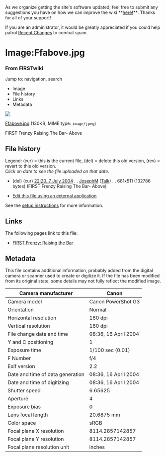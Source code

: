 As we organize getting the site's software updated, feel free to submit any
suggestions you have on how we can improve the wiki
_**_[here!](/index.php/User:Hallry/Suggestions "User:Hallry/Suggestions"
)_**_. Thanks for all of your support!

If you are an administrator, it would be greatly appreciated if you could help
patrol [Recent Changes](/index.php/Special:Recentchanges
"Special:Recentchanges" ) to combat spam.

# Image:Ffabove.jpg

### From FIRSTwiki

Jump to: navigation, search

  * Image
  * File history
  * Links
  * Metadata

![](/media/b/b0/Ffabove.jpg)

[Ffabove.jpg](/media/b/b0/Ffabove.jpg "Ffabove.jpg" ) (130KB, MIME type:
`image/jpeg`)

FIRST Frenzy Raising The Bar- Above

## File history

Legend: (cur) = this is the current file, (del) = delete this old version,
(rev) = revert to this old version.  
_Click on date to see the file uploaded on that date_.

  * (del) (cur) [22:20, 7 July 2004](/media/b/b0/Ffabove.jpg "/media/b/b0/Ffabove.jpg" ) . . [JosephM](/index.php/User:JosephM "User:JosephM" ) ([Talk](/index.php/User_talk:JosephM "User talk:JosephM" )) . . 681x511 (132786 bytes) (FIRST Frenzy Raising The Bar- Above)
  

  * [Edit this file using an external application](/index.php?title=Image:Ffabove.jpg&action=edit&externaledit=true&mode=file "Image:Ffabove.jpg" )

See the [setup
instructions](http://meta.wikimedia.org/wiki/Help:External_editors
"http://meta.wikimedia.org/wiki/Help:External_editors" ) for more information.

## Links

The following pages link to this file:

  * [FIRST Frenzy: Raising the Bar](/index.php/FIRST_Frenzy:_Raising_the_Bar "FIRST Frenzy: Raising the Bar" )

## Metadata

This file contains additional information, probably added from the digital
camera or scanner used to create or digitize it. If the file has been modified
from its original state, some details may not fully reflect the modified
image.

Camera manufacturer |  Canon  
---|---  
Camera model |  Canon PowerShot G3  
Orientation |  Normal  
Horizontal resolution |  180 dpi  
Vertical resolution |  180 dpi  
File change date and time |  08:36, 16 April 2004  
Y and C positioning |  1  
Exposure time |  1/100 sec (0.01)  
F Number |  f/4  
Exif version |  2.2  
Date and time of data generation |  08:36, 16 April 2004  
Date and time of digitizing |  08:36, 16 April 2004  
Shutter speed |  6.65625  
Aperture |  4  
Exposure bias |  0  
Lens focal length |  20.6875 mm  
Color space |  sRGB  
Focal plane X resolution |  8114.2857142857  
Focal plane Y resolution |  8114.2857142857  
Focal plane resolution unit |  inches  
  
